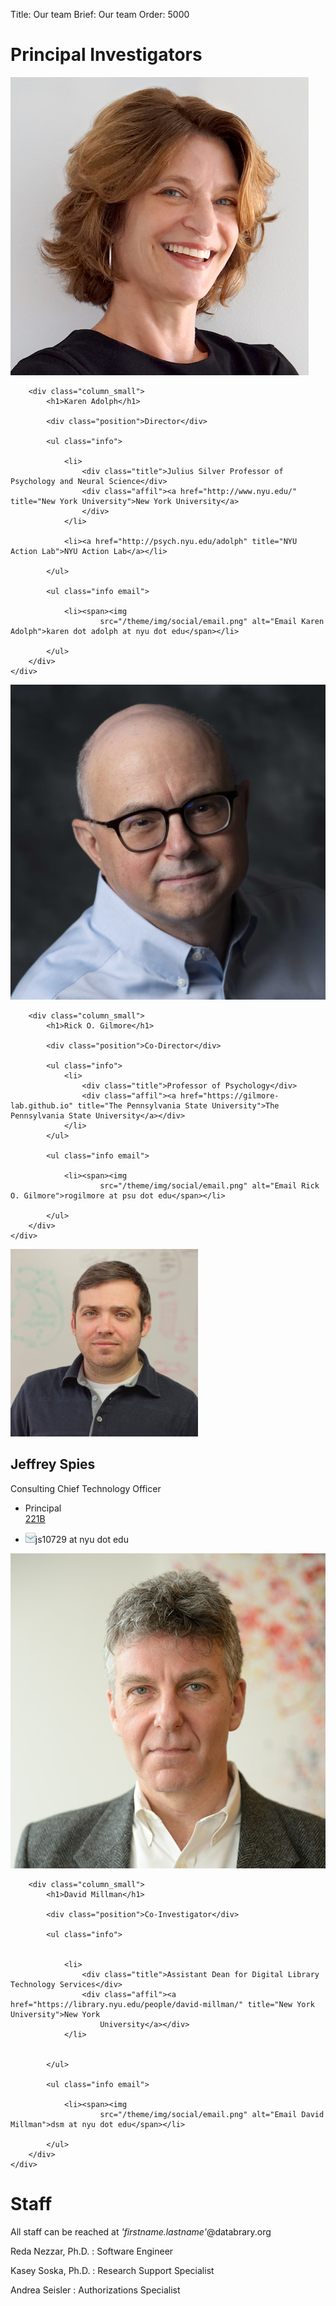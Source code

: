 Title: Our team
Brief: Our team
Order: 5000

# Principal Investigators

<article class="profile cf">
    <div class="row">
        <div class="column_mini">
            <img src="/theme/img/profiles/karen.jpg" alt="Karen Adolph" class="avatar">
        </div>

        <div class="column_small">
            <h1>Karen Adolph</h1>

            <div class="position">Director</div>

            <ul class="info">

                <li>
                    <div class="title">Julius Silver Professor of Psychology and Neural Science</div>
                    <div class="affil"><a href="http://www.nyu.edu/" title="New York University">New York University</a>
                    </div>
                </li>

                <li><a href="http://psych.nyu.edu/adolph" title="NYU Action Lab">NYU Action Lab</a></li>

            </ul>

            <ul class="info email">

                <li><span><img
                        src="/theme/img/social/email.png" alt="Email Karen Adolph">karen dot adolph at nyu dot edu</span></li>

            </ul>
        </div>
    </div>
</article>

<article class="profile cf">
    <div class="row">
        <div class="column_mini">
            <img src="/theme/img/profiles/rick.jpg" alt="Rick O. Gilmore" class="avatar">
        </div>

        <div class="column_small">
            <h1>Rick O. Gilmore</h1>

            <div class="position">Co-Director</div>

            <ul class="info">
                <li>
                    <div class="title">Professor of Psychology</div>
                    <div class="affil"><a href="https://gilmore-lab.github.io" title="The Pennsylvania State University">The Pennsylvania State University</a></div>
                </li>
            </ul>

            <ul class="info email">

                <li><span><img
                        src="/theme/img/social/email.png" alt="Email Rick O. Gilmore">rogilmore at psu dot edu</span></li>

            </ul>
        </div>
    </div>
</article>

<article class="profile cf">
    <div class="row">
        <div class="column_mini">
            <img src="/theme/img/profiles/jeff.jpg" alt="Jeffrey Spies" class="avatar">
        </div>
        <div class="column_small">
            <h1>Jeffrey Spies</h1>
            <div class="position">Consulting Chief Technology Officer</div>
            <ul class="info">
                <li>
                    <div class="title">Principal</div>
                    <div class="affil"><a href="https://221b.io" title="221B">221B</a></div>
                </li>
            </ul>
            <ul class="info email">
                <li><span><img
                        src="/theme/img/social/email.png" alt="Email Jeffrey Spies">js10729 at nyu dot edu</span></li>
            </ul>
        </div>
    </div>
</article>

<article class="profile cf">
    <div class="row">
        <div class="column_mini">
            <img src="/theme/img/profiles/david.jpg" alt="David Millman" class="avatar">
        </div>

        <div class="column_small">
            <h1>David Millman</h1>

            <div class="position">Co-Investigator</div>

            <ul class="info">


                <li>
                    <div class="title">Assistant Dean for Digital Library Technology Services</div>
                    <div class="affil"><a href="https://library.nyu.edu/people/david-millman/" title="New York University">New York
                        University</a></div>
                </li>


            </ul>

            <ul class="info email">

                <li><span><img
                        src="/theme/img/social/email.png" alt="Email David Millman">dsm at nyu dot edu</span></li>

            </ul>
        </div>
    </div>
</article>

# Staff

All staff can be reached at *'firstname.lastname'*@databrary.org

Reda Nezzar, Ph.D.
: Software Engineer

Kasey Soska, Ph.D.
: Research Support Specialist

Andrea Seisler
: Authorizations Specialist


